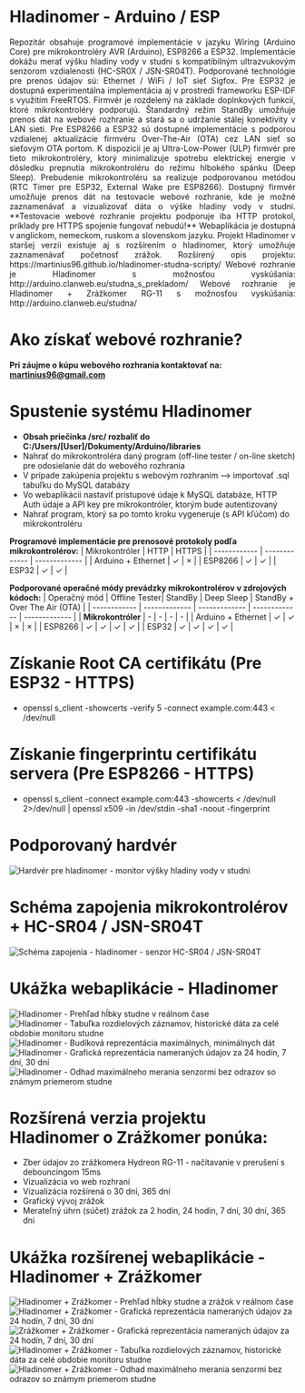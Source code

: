 # Hladinomer - Arduino / ESP
<p align="justify">
Repozitár obsahuje programové implementácie v jazyku Wiring (Arduino Core) pre mikrokontroléry AVR (Arduino), ESP8266 a ESP32.
Implementácie dokážu merať výšku hladiny vody v studni s kompatibilným ultrazvukovým senzorom vzdialenosti (HC-SR0X / JSN-SR04T). 
Podporované technológie pre prenos údajov sú: Ethernet / WiFi / IoT sieť Sigfox.
Pre ESP32 je dostupná experimentálna implementácia aj v prostredí frameworku ESP-IDF s využitím FreeRTOS.
Firmvér je rozdelený na základe doplnkových funkcií, ktoré mikrokontroléry podporujú.
Štandardný režim StandBy umožňuje prenos dát na webové rozhranie a stará sa o udržanie stálej konektivity v LAN sieti.
Pre ESP8266 a ESP32 sú dostupné implementácie s podporou vzdialenej aktualizácie firmvéru Over-The-Air (OTA) cez LAN sieť so sieťovým OTA portom.
K dispozícii je aj Ultra-Low-Power (ULP) firmvér pre tieto mikrokontroléry, ktorý minimalizuje spotrebu elektrickej energie v dôsledku prepnutia mikrokontroléru do režimu hlbokého spánku (Deep Sleep). 
Prebudenie mikrokontroléru sa realizuje podporovanou metódou (RTC Timer pre ESP32, External Wake pre ESP8266).
Dostupný firmvér umožňuje prenos dát na testovacie webové rozhranie, kde je možné zaznamenávať a vizualizovať dáta o výške hladiny vody v studni.
**Testovacie webové rozhranie projektu podporuje iba HTTP protokol, príklady pre HTTPS spojenie fungovať nebudú!**
Webaplikácia je dostupná v anglickom, nemeckom, ruskom a slovenskom jazyku.
Projekt Hladinomer v staršej verzii existuje aj s rozšírením o hladinomer, ktorý umožňuje zaznamenávať početnosť zrážok.
Rozšírený opis projektu: https://martinius96.github.io/hladinomer-studna-scripty/
Webové rozhranie je Hladinomer s možnosťou vyskúšania: http://arduino.clanweb.eu/studna_s_prekladom/
Webové rozhranie je Hladinomer + Zrážkomer RG-11 s možnosťou vyskúšania: http://arduino.clanweb.eu/studna/
</p>

# Ako získať webové rozhranie?
**Pri záujme o kúpu webového rozhrania kontaktovať na: martinius96@gmail.com**

# Spustenie systému Hladinomer
* **Obsah priečinka /src/ rozbaliť do C:/Users/[User]/Dokumenty/Arduino/libraries**
* Nahrať do mikrokontroléra daný program (off-line tester / on-line sketch) pre odosielanie dát do webového rozhrania
* V prípade zakúpenia projektu s webovým rozhraním --> importovať .sql tabuľku do MySQL databázy
* Vo webaplikácii nastaviť prístupové údaje k MySQL databáze, HTTP Auth údaje a API key pre mikrokontróler, ktorým bude autentizovaný
* Nahrať program, ktorý sa po tomto kroku vygeneruje (s API kľúčom) do mikrokontroléru

**Programové implementácie pre prenosové protokoly podľa mikrokontrolérov:**
| Mikrokontróler | HTTP | HTTPS |
| ------------ | ------------- | ------------- |
| Arduino + Ethernet | ✓ | × |
| ESP8266 | ✓ | ✓ |
| ESP32 | ✓ | ✓ |

**Podporované operačné módy prevádzky mikrokontrolérov v zdrojových kódoch:**
| Operačný mód | Offline Tester| StandBy | Deep Sleep | StandBy + Over The Air (OTA) |
| ------------ | ------------- | ------------- | ------------- | ------------- |
| **Mikrokontróler** | - | - | - | - |
| Arduino + Ethernet | ✓ | ✓ | × | × |
| ESP8266 | ✓ | ✓ | ✓ | ✓ |
| ESP32 | ✓ | ✓ | ✓ | ✓ |

# Získanie Root CA certifikátu (Pre ESP32 - HTTPS)
* openssl s_client -showcerts -verify 5 -connect example.com:443 < /dev/null
# Získanie fingerprintu certifikátu servera (Pre ESP8266 - HTTPS)
* openssl s_client -connect example.com:443 -showcerts < /dev/null 2>/dev/null   | openssl x509 -in /dev/stdin -sha1 -noout -fingerprint

# Podporovaný hardvér
![Hardvér pre hladinomer - monitor výšky hladiny vody v studni](https://i.imgur.com/RqUwKbw.jpg)
# Schéma zapojenia mikrokontrolérov + HC-SR04 / JSN-SR04T
![Schéma zapojenia - hladinomer - senzor HC-SR04 / JSN-SR04T](https://i.imgur.com/O7QYERr.png)
# Ukážka webaplikácie - Hladinomer
![Hladinomer - Prehľad hĺbky studne v reálnom čase](https://i.imgur.com/7J295Ae.png)
![Hladinomer - Tabuľka rozdielových záznamov, historické dáta za celé obdobie monitoru studne](https://i.imgur.com/SdDbSvn.png)
![Hladinomer - Budíková reprezentácia maximálnych, minimálnych dát](https://i.imgur.com/Rido0yn.png)
![Hladinomer - Grafická reprezentácia nameraných údajov za 24 hodín, 7 dní, 30 dní](https://i.imgur.com/k1DgXgY.png)
![Hladinomer - Odhad maximálneho merania senzormi bez odrazov so známym priemerom studne](https://i.imgur.com/vtg6NpT.png)

# Rozšírená verzia projektu Hladinomer o Zrážkomer ponúka:
* Zber údajov zo zrážkomera Hydreon RG-11 - načítavanie v prerušení s debouncingom 15ms
* Vizualizácia vo web rozhraní
* Vizualizácia rozšírená o 30 dní, 365 dní
* Grafický vývoj zrážok
* Merateľný úhrn (súčet) zrážok za 2 hodin, 24 hodín, 7 dní, 30 dní, 365 dní

# Ukážka rozšírenej webaplikácie - Hladinomer + Zrážkomer
![Hladinomer + Zrážkomer - Prehľad hĺbky studne a zrážok v reálnom čase](https://i.imgur.com/AQI6Zz2.png)
![Hladinomer + Zrážkomer - Grafická reprezentácia nameraných údajov za 24 hodín, 7 dní, 30 dní](https://i.imgur.com/HjrBQTO.png)
![Zrážkomer + Zrážkomer - Grafická reprezentácia nameraných údajov za 24 hodín, 7 dní, 30 dní](https://i.imgur.com/HadPs1L.png)
![Hladinomer + Zrážkomer - Tabuľka rozdielových záznamov, historické dáta za celé obdobie monitoru studne](https://i.imgur.com/NAL0cNG.png)
![Hladinomer + Zrážkomer - Odhad maximálneho merania senzormi bez odrazov so známym priemerom studne](https://i.imgur.com/svIAGZb.png)
